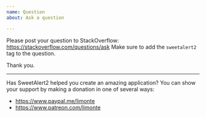 ```yaml
---
name: Question
about: Ask a question

---
```


Please post your question to StackOverflow: https://stackoverflow.com/questions/ask
Make sure to add the `sweetalert2` tag to the question.

Thank you.

---

Has SweetAlert2 helped you create an amazing application? You can show your support by making a donation in one of several ways:
- https://www.paypal.me/limonte
- https://www.patreon.com/limonte
